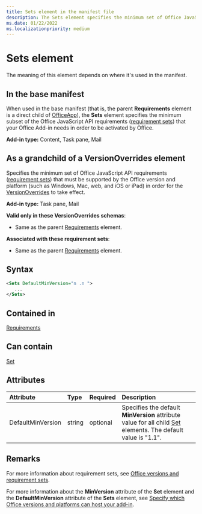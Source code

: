```yaml
---
title: Sets element in the manifest file
description: The Sets element specifies the minimum set of Office JavaScript API your Office Add-in requires in order to be activated by Office or to override base manifest settings.
ms.date: 01/22/2022
ms.localizationpriority: medium
---
```


# Sets element

The meaning of this element depends on where it's used in the manifest.

## In the base manifest

When used in the base manifest (that is, the parent **Requirements** element is a direct child of [OfficeApp](officeapp.md)), the **Sets** element specifies the minimum subset of the Office JavaScript API requirements ([requirement sets](/office/dev/add-ins/develop/office-versions-and-requirement-sets#specify-office-applications-and-requirement-sets)) that your Office Add-in needs in order to be activated by Office.

**Add-in type:** Content, Task pane, Mail

## As a grandchild of a VersionOverrides element

Specifies the minimum set of Office JavaScript API requirements ([requirement sets](/office/dev/add-ins/develop/office-versions-and-requirement-sets.md#specify-office-applications-and-requirement-sets)) that must be supported by the Office version and platform (such as Windows, Mac, web, and iOS or iPad) in order for the [VersionOverrides](versionoverrides.md) to take effect.

**Add-in type:** Task pane, Mail

**Valid only in these VersionOverrides schemas**:

- Same as the parent [Requirements](requirements.md) element.

**Associated with these requirement sets**:

- Same as the parent [Requirements](requirements.md) element.

## Syntax

```XML
<Sets DefaultMinVersion="n .n ">
   ...
</Sets>
```

## Contained in

[Requirements](requirements.md)

## Can contain

[Set](set.md)

## Attributes

|Attribute|Type|Required|Description|
|:-----|:-----|:-----|:-----|
|DefaultMinVersion|string|optional|Specifies the default **MinVersion** attribute value for all child [Set](set.md) elements. The default value is "1.1".|

## Remarks

For more information about requirement sets, see [Office versions and requirement sets](/office/dev/add-ins/develop/office-versions-and-requirement-sets).

For more information about the **MinVersion** attribute of the **Set** element and the **DefaultMinVersion** attribute of the **Sets** element, see [Specify which Office versions and platforms can host your add-in](/office/dev/add-ins/develop/specify-office-hosts-and-api-requirements#specify-which-office-versions-and-platforms-can-host-your-add-in).

